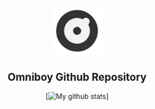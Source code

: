   <p align="center">
    <img width="100" height="100" src="https://raw.githubusercontent.com/omniboyOK/omniboyOk/master/assets/logo.png">
  </p>
  <h2 align="center">Omniboy Github Repository</h2>
<span align="center">

  [![My github stats](https://github-readme-stats.vercel.app/api?username=omniboyOk&count_private=true&show_icons=true)]

</span>
  
<!--
**omniboyOK/omniboyOk** is a ✨ _special_ ✨ repository because its `README.md` (this file) appears on your GitHub profile.

Here are some ideas to get you started:

- 🔭 I’m currently working on ...
- 🌱 I’m currently learning ...
- 👯 I’m looking to collaborate on ...
- 🤔 I’m looking for help with ...
- 💬 Ask me about ...
- 📫 How to reach me: ...
- 😄 Pronouns: ...
- ⚡ Fun fact: ...
-->
